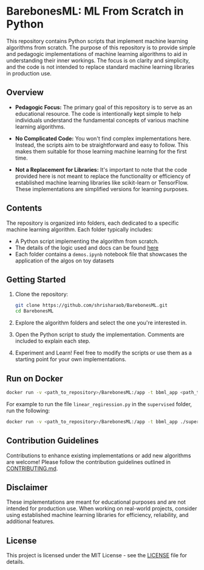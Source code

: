 # BarebonesML: **ML From Scratch in Python**

This repository contains Python scripts that implement machine learning algorithms from scratch. The purpose of this repository is to provide simple and pedagogic implementations of machine learning algorithms to aid in understanding their inner workings. The focus is on clarity and simplicity, and the code is not intended to replace standard machine learning libraries in production use.

## Overview

- **Pedagogic Focus:** The primary goal of this repository is to serve as an educational resource. The code is intentionally kept simple to help individuals understand the fundamental concepts of various machine learning algorithms.

- **No Complicated Code:** You won't find complex implementations here. Instead, the scripts aim to be straightforward and easy to follow. This makes them suitable for those learning machine learning for the first time.

- **Not a Replacement for Libraries:** It's important to note that the code provided here is not meant to replace the functionality or efficiency of established machine learning libraries like scikit-learn or TensorFlow. These implementations are simplified versions for learning purposes.

## Contents

The repository is organized into folders, each dedicated to a specific machine learning algorithm. Each folder typically includes:

- A Python script implementing the algorithm from scratch.
- The details of the logic used and docs can be found [here](https://shrisharaob.github.io/tutorials/BareBonesML/index.html)
- Each folder contains a `demos.ipynb` notebook file that showcases the application of the algos on toy datasets


## Getting Started

1. Clone the repository:

    ```bash
    git clone https://github.com/shrisharaob/BarebonesML.git
    cd BarebonesML 
    ```

2. Explore the algorithm folders and select the one you're interested in.

3. Open the Python script to study the implementation. Comments are included to explain each step.

4. Experiment and Learn! Feel free to modify the scripts or use them as a starting point for your own implementations.

## Run on Docker

```bash
docker run -v <path_to_repository>/BarebonesML:/app -t bbml_app <path_to_python_script_to_run>
```

For example to run the file `linear_regiression.py` in the `supervised` folder, run the following: 
```bash
docker run -v <path_to_repository>/BarebonesML:/app -t bbml_app ./supervised/linear_regression.py 
```

## Contribution Guidelines

Contributions to enhance existing implementations or add new algorithms are welcome! Please follow the contribution guidelines outlined in [CONTRIBUTING.md](CONTRIBUTING.md).

## Disclaimer

These implementations are meant for educational purposes and are not intended for production use. When working on real-world projects, consider using established machine learning libraries for efficiency, reliability, and additional features.

## License

This project is licensed under the MIT License - see the [LICENSE](LICENSE) file for details.
